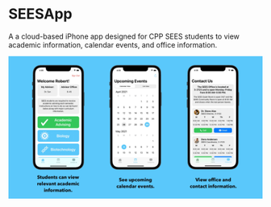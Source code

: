 # SEESApp
A a cloud-based iPhone app designed for CPP SEES students to view academic information, calendar events, and office information.

![SEES App Banner](/Images/SEESAppBanner.jpg)